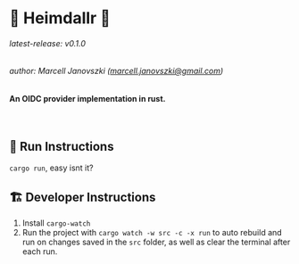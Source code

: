 # 🔐 Heimdallr 🦀
###### latest-release: v0.1.0
###### author: Marcell Janovszki (marcell.janovszki@gmail.com)
#### An OIDC provider implementation in rust.

<br/>

## 🏃 Run Instructions
`cargo run`, easy isnt it?


## 🏗️ Developer Instructions

1. Install `cargo-watch`
2. Run the project with `cargo watch -w src -c -x run` to auto rebuild and run on changes saved in the `src` folder, as well as clear the terminal after each run.
